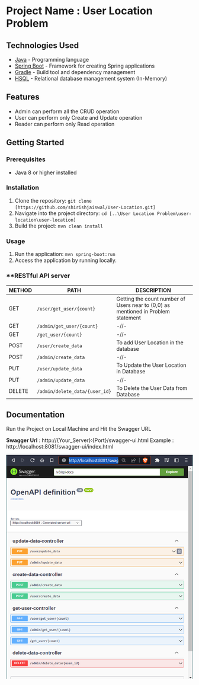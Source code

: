 # **Project Name : User Location Problem**

## **Technologies Used**

- [Java](https://www.java.com) - Programming language
- [Spring Boot](https://spring.io/projects/spring-boot) - Framework for creating Spring applications
- [Gradle](https://maven.apache.org) - Build tool and dependency management
- [HSQL](http://hsqldb.org/) - Relational database management system (In-Memory)

## **Features**

- Admin can perform all the CRUD operation
- User can perform only Create and Update operation
- Reader can perform only Read operation

## **Getting Started**

### **Prerequisites**
- Java 8 or higher installed

### **Installation**

1. Clone the repository: `git clone [https://github.com/shirishjaiswal/User-Location.git]`
2. Navigate into the project directory: `cd [..\User Location Problem\user-location\user-location]`
3. Build the project: `mvn clean install`

### **Usage**

1. Run the application: `mvn spring-boot:run`
2. Access the application by running locally.

### **RESTful API server
| METHOD | PATH | DESCRIPTION |
| --------------- | --------------- | --------------- |
| GET | `/user/get_user/{count}` | Getting the count number of Users near to (0,0) as mentioned in Problem statement |
| GET | `/admin/get_user/{count}` | -//- |
| GET | `/get_user/{count}` | -//-|
| POST | `/user/create_data` | To add User Location in the database |
| POST | `/admin/create_data` | -//- |
| PUT | `/user/update_data` | To Update the User Location in Database |
| PUT | `/admin/update_data` | -//- |
| DELETE | `/admin/delete_data/{user_id}` | To Delete the User Data from Database |
## **Documentation**
Run the Project on Local Machine and Hit the Swagger URL

**Swagger Url** : http://{Your_Server}:{Port}/swagger-ui.html
Example : http://localhost:8081/swagger-ui/index.html

![Alt text](image-1.png)
